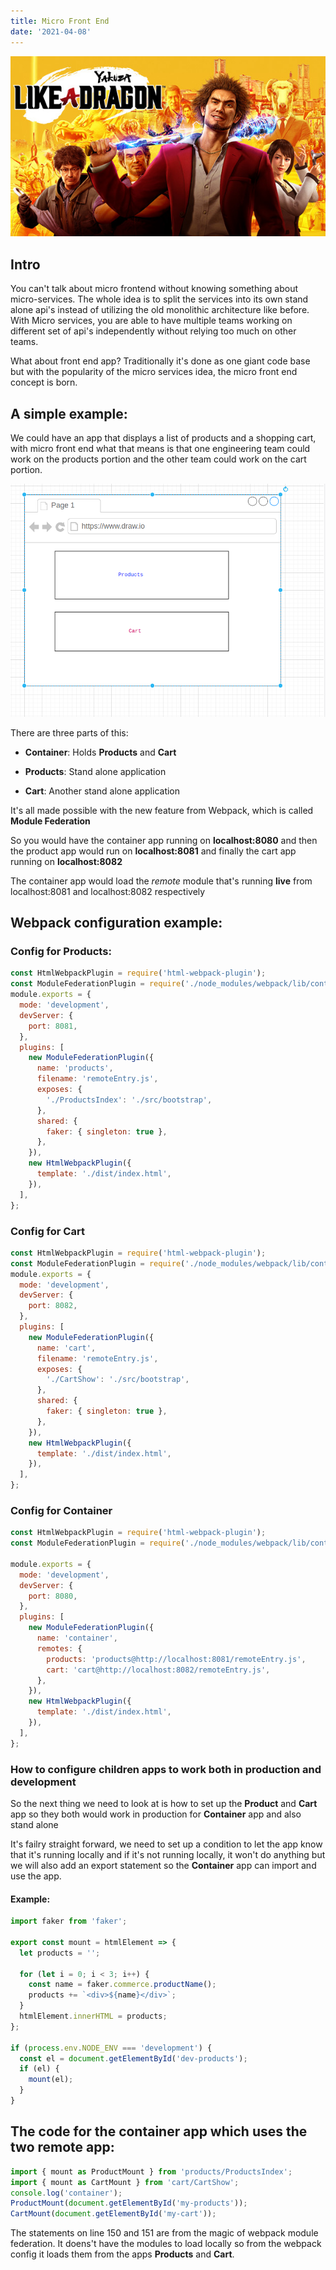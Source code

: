 ```yaml
---
title: Micro Front End
date: '2021-04-08'
---
```


![yakuza](./yakuza.jpg)

## Intro

You can't talk about micro frontend without knowing something about micro-services. The whole idea is to split the services into its own stand alone api's instead of utilizing the old monolithic architecture like before. With Micro services, you are able to have multiple teams working on different set of api's independently without relying too much on other teams.

What about front end app? Traditionally it's done as one giant code base but with the popularity of the micro services idea, the micro front end concept is born.

## A simple example:

We could have an app that displays a list of products and a shopping cart, with micro front end what that means is that one engineering team could work on the products portion and the other team could work on the cart portion.

![mff](./mfe.png)

There are three parts of this:

- **Container**: Holds **Products** and **Cart**

- **Products**: Stand alone application

- **Cart**: Another stand alone application

It's all made possible with the new feature from Webpack, which is called **Module Federation**

So you would have the container app running on **localhost:8080** and then the product app would run on **localhost:8081** and finally the cart app running on **localhost:8082**

The container app would load the _remote_ module that's running **live** from localhost:8081 and localhost:8082 respectively

## Webpack configuration example:

### Config for Products:

```javascript
const HtmlWebpackPlugin = require('html-webpack-plugin');
const ModuleFederationPlugin = require('./node_modules/webpack/lib/container/ModuleFederationPlugin');
module.exports = {
  mode: 'development',
  devServer: {
    port: 8081,
  },
  plugins: [
    new ModuleFederationPlugin({
      name: 'products',
      filename: 'remoteEntry.js',
      exposes: {
        './ProductsIndex': './src/bootstrap',
      },
      shared: {
        faker: { singleton: true },
      },
    }),
    new HtmlWebpackPlugin({
      template: './dist/index.html',
    }),
  ],
};
```

### Config for Cart

```javascript
const HtmlWebpackPlugin = require('html-webpack-plugin');
const ModuleFederationPlugin = require('./node_modules/webpack/lib/container/ModuleFederationPlugin');
module.exports = {
  mode: 'development',
  devServer: {
    port: 8082,
  },
  plugins: [
    new ModuleFederationPlugin({
      name: 'cart',
      filename: 'remoteEntry.js',
      exposes: {
        './CartShow': './src/bootstrap',
      },
      shared: {
        faker: { singleton: true },
      },
    }),
    new HtmlWebpackPlugin({
      template: './dist/index.html',
    }),
  ],
};
```

### Config for Container

```javascript
const HtmlWebpackPlugin = require('html-webpack-plugin');
const ModuleFederationPlugin = require('./node_modules/webpack/lib/container/ModuleFederationPlugin');

module.exports = {
  mode: 'development',
  devServer: {
    port: 8080,
  },
  plugins: [
    new ModuleFederationPlugin({
      name: 'container',
      remotes: {
        products: 'products@http://localhost:8081/remoteEntry.js',
        cart: 'cart@http://localhost:8082/remoteEntry.js',
      },
    }),
    new HtmlWebpackPlugin({
      template: './dist/index.html',
    }),
  ],
};
```

### How to configure children apps to work both in production and development

So the next thing we need to look at is how to set up the **Product** and **Cart** app so they both would work in production for **Container** app and also stand alone

It's failry straight forward, we need to set up a condition to let the app know that it's running locally and if it's not running locally, it won't do anything but we will also add an export statement so the **Container** app can import and use the app.

#### Example:

```javascript
import faker from 'faker';

export const mount = htmlElement => {
  let products = '';

  for (let i = 0; i < 3; i++) {
    const name = faker.commerce.productName();
    products += `<div>${name}</div>`;
  }
  htmlElement.innerHTML = products;
};

if (process.env.NODE_ENV === 'development') {
  const el = document.getElementById('dev-products');
  if (el) {
    mount(el);
  }
}
```

## The code for the container app which uses the two remote app:

```javascript
import { mount as ProductMount } from 'products/ProductsIndex';
import { mount as CartMount } from 'cart/CartShow';
console.log('container');
ProductMount(document.getElementById('my-products'));
CartMount(document.getElementById('my-cart'));
```

The statements on line 150 and 151 are from the magic of webpack module federation. It doens't have the modules to load locally so from the webpack config it loads them from the apps **Products** and **Cart**.
